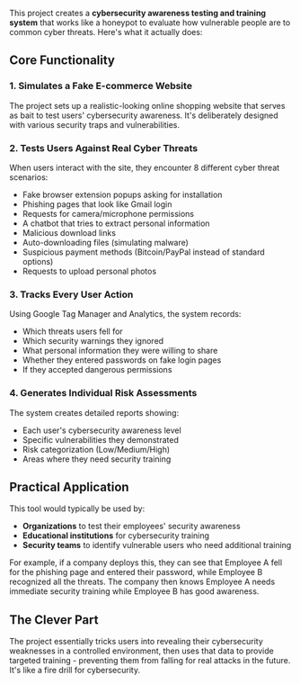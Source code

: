 This project creates a **cybersecurity awareness testing and training system** that works like a honeypot to evaluate how vulnerable people are to common cyber threats. Here's what it actually does:

## Core Functionality

### 1. **Simulates a Fake E-commerce Website**
The project sets up a realistic-looking online shopping website that serves as bait to test users' cybersecurity awareness. It's deliberately designed with various security traps and vulnerabilities.

### 2. **Tests Users Against Real Cyber Threats**
When users interact with the site, they encounter 8 different cyber threat scenarios:
- Fake browser extension popups asking for installation
- Phishing pages that look like Gmail login
- Requests for camera/microphone permissions
- A chatbot that tries to extract personal information
- Malicious download links
- Auto-downloading files (simulating malware)
- Suspicious payment methods (Bitcoin/PayPal instead of standard options)
- Requests to upload personal photos

### 3. **Tracks Every User Action**
Using Google Tag Manager and Analytics, the system records:
- Which threats users fell for
- Which security warnings they ignored
- What personal information they were willing to share
- Whether they entered passwords on fake login pages
- If they accepted dangerous permissions

### 4. **Generates Individual Risk Assessments**
The system creates detailed reports showing:
- Each user's cybersecurity awareness level
- Specific vulnerabilities they demonstrated
- Risk categorization (Low/Medium/High)
- Areas where they need security training

## Practical Application

This tool would typically be used by:
- **Organizations** to test their employees' security awareness
- **Educational institutions** for cybersecurity training
- **Security teams** to identify vulnerable users who need additional training

For example, if a company deploys this, they can see that Employee A fell for the phishing page and entered their password, while Employee B recognized all the threats. The company then knows Employee A needs immediate security training while Employee B has good awareness.

## The Clever Part

The project essentially tricks users into revealing their cybersecurity weaknesses in a controlled environment, then uses that data to provide targeted training - preventing them from falling for real attacks in the future. It's like a fire drill for cybersecurity.
